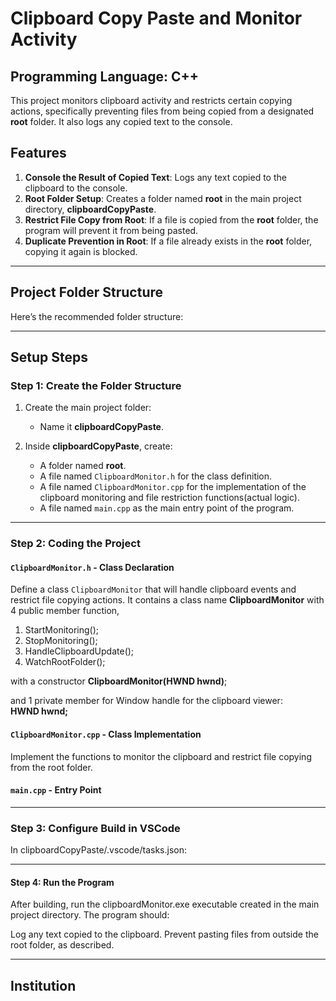 # Clipboard Copy Paste and Monitor Activity

## Programming Language: C++

This project monitors clipboard activity and restricts certain copying actions, specifically preventing files from being copied from a designated **root** folder. It also logs any copied text to the console.

## Features

1. **Console the Result of Copied Text**: Logs any text copied to the clipboard to the console.
2. **Root Folder Setup**: Creates a folder named **root** in the main project directory, **clipboardCopyPaste**.
3. **Restrict File Copy from Root**: If a file is copied from the **root** folder, the program will prevent it from being pasted.
4. **Duplicate Prevention in Root**: If a file already exists in the **root** folder, copying it again is blocked.

---

## Project Folder Structure

Here’s the recommended folder structure:


---

## Setup Steps

### Step 1: Create the Folder Structure
1. Create the main project folder:
   - Name it **clipboardCopyPaste**.

2. Inside **clipboardCopyPaste**, create:
   - A folder named **root**.
   - A file named `ClipboardMonitor.h` for the class definition.
   - A file named `ClipboardMonitor.cpp` for the implementation of the clipboard monitoring and file restriction functions(actual logic).
   - A file named `main.cpp` as the main entry point of the program.

---

### Step 2: Coding the Project

#### `ClipboardMonitor.h` - Class Declaration
Define a class `ClipboardMonitor` that will handle clipboard events and restrict file copying actions.
It contains a class name **ClipboardMonitor** with 4 public member function,
1. StartMonitoring();
2. StopMonitoring();
3. HandleClipboardUpdate();
4. WatchRootFolder();
   
with a constructor **ClipboardMonitor(HWND hwnd)**;

and 1 private member for Window handle for the clipboard viewer: <br>
**HWND hwnd;**


#### `ClipboardMonitor.cpp` - Class Implementation
Implement the functions to monitor the clipboard and restrict file copying from the root folder.

#### `main.cpp` - Entry Point

---

### Step 3: Configure Build in VSCode
In clipboardCopyPaste/.vscode/tasks.json:

---

#### Step 4: Run the Program
After building, run the clipboardMonitor.exe executable created in the main project directory. The program should:

Log any text copied to the clipboard.
Prevent pasting files from outside the root folder, as described.

---

## Institution 
